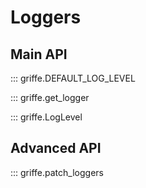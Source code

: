 # Loggers

## **Main API**

::: griffe.DEFAULT_LOG_LEVEL

::: griffe.get_logger

::: griffe.LogLevel

## **Advanced API**

::: griffe.patch_loggers
